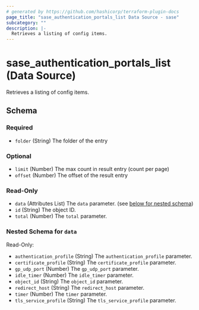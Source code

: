 ```yaml
---
# generated by https://github.com/hashicorp/terraform-plugin-docs
page_title: "sase_authentication_portals_list Data Source - sase"
subcategory: ""
description: |-
  Retrieves a listing of config items.
---
```


# sase_authentication_portals_list (Data Source)

Retrieves a listing of config items.



<!-- schema generated by tfplugindocs -->
## Schema

### Required

- `folder` (String) The folder of the entry

### Optional

- `limit` (Number) The max count in result entry (count per page)
- `offset` (Number) The offset of the result entry

### Read-Only

- `data` (Attributes List) The `data` parameter. (see [below for nested schema](#nestedatt--data))
- `id` (String) The object ID.
- `total` (Number) The `total` parameter.

<a id="nestedatt--data"></a>
### Nested Schema for `data`

Read-Only:

- `authentication_profile` (String) The `authentication_profile` parameter.
- `certificate_profile` (String) The `certificate_profile` parameter.
- `gp_udp_port` (Number) The `gp_udp_port` parameter.
- `idle_timer` (Number) The `idle_timer` parameter.
- `object_id` (String) The `object_id` parameter.
- `redirect_host` (String) The `redirect_host` parameter.
- `timer` (Number) The `timer` parameter.
- `tls_service_profile` (String) The `tls_service_profile` parameter.



